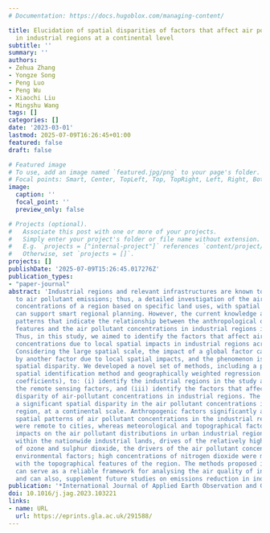 ```yaml
---
# Documentation: https://docs.hugoblox.com/managing-content/

title: Elucidation of spatial disparities of factors that affect air pollutant concentrations
  in industrial regions at a continental level
subtitle: ''
summary: ''
authors:
- Zehua Zhang
- Yongze Song
- Peng Luo
- Peng Wu
- Xiaochi Liu
- Mingshu Wang
tags: []
categories: []
date: '2023-03-01'
lastmod: 2025-07-09T16:26:45+01:00
featured: false
draft: false

# Featured image
# To use, add an image named `featured.jpg/png` to your page's folder.
# Focal points: Smart, Center, TopLeft, Top, TopRight, Left, Right, BottomLeft, Bottom, BottomRight.
image:
  caption: ''
  focal_point: ''
  preview_only: false

# Projects (optional).
#   Associate this post with one or more of your projects.
#   Simply enter your project's folder or file name without extension.
#   E.g. `projects = ["internal-project"]` references `content/project/deep-learning/index.md`.
#   Otherwise, set `projects = []`.
projects: []
publishDate: '2025-07-09T15:26:45.017276Z'
publication_types:
- "paper-journal"
abstract: 'Industrial regions and relevant infrastructures are known to contribute
  to air pollutant emissions; thus, a detailed investigation of the air pollutant
  concentrations of a region based on specific land uses, with spatial reasoning,
  can support smart regional planning. However, the current knowledge about the spatial
  patterns that indicate the relationship between the anthropological or environmental
  features and the air pollutant concentrations in industrial regions is limited.
  Thus, in this study, we aimed to identify the factors that affect air-pollutant
  concentrations due to local spatial impacts in industrial regions across Australia.
  Considering the large spatial scale, the impact of a global factor can be overwhelmed
  by another factor due to local spatial impacts, and the phenomenon is a kind of
  spatial disparity. We developed a novel set of methods, including a point-of-interests-based
  spatial identification method and geographically weighted regression (with standardised
  coefficients), to: (i) identify the industrial regions in the study area, (ii) collect
  the remote sensing factors, and (iii) identify the factors that affect the spatial
  disparity of air-pollutant concentrations in industrial regions. The results indicated
  a significant spatial disparity in the air pollutant concentrations in the industrial
  region, at a continental scale. Anthropogenic factors significantly affected the
  spatial patterns of air pollutant concentrations in the industrial regions that
  were remote to cities, whereas meteorological and topographical factors had significant
  impacts on the air pollutant distributions in urban industrial regions. Furthermore,
  within the nationwide industrial lands, drives of the relatively high concentrations
  of ozone and sulphur dioxide, the drivers of the air pollutant concentrations were
  environmental factors; high concentrations of nitrogen dioxide were more associated
  with the topographical features of the region. The methods proposed in this study
  can serve as a reliable framework for analysing the air quality of industrial regions
  and can also, supplement future studies on emissions reduction in industrial parks.'
publication: '*International Journal of Applied Earth Observation and Geoinformation*, 117. https://doi.org/10.1016/j.jag.2023.103221'
doi: 10.1016/j.jag.2023.103221
links:
- name: URL
  url: https://eprints.gla.ac.uk/291588/
---
```

